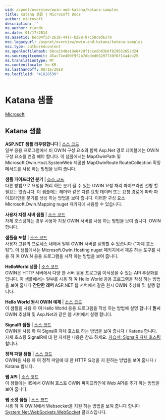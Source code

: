 ```yaml
---
uid: aspnet/overview/owin-and-katana/katana-samples
title: Katana 샘플 | Microsoft Docs
author: microsoft
description: ''
ms.author: riande
ms.date: 01/17/2014
ms.assetid: bec04f5d-2638-4417-b288-97c58c8d6379
msc.legacyurl: /aspnet/overview/owin-and-katana/katana-samples
msc.type: authoredcontent
ms.openlocfilehash: b8ce2b40a19e0429f1ccedb03b8f829582652d24
ms.sourcegitcommit: 45ac74e400f9f2b7dbded66297730f6f14a4eb25
ms.translationtype: MT
ms.contentlocale: ko-KR
ms.lasthandoff: 08/16/2018
ms.locfileid: "41828530"
---
```

<a name="katana-samples"></a>Katana 샘플
====================
[Microsoft](https://github.com/microsoft)

## <a name="katana-samples"></a>Katana 샘플

**ASP.NET 샘플 라우팅합니다** | [소스 코드](https://github.com/aspnet/samples/tree/master/samples/aspnet/Katana/AspNetRoutes)  
일부 응용 프로그램에서 비 OWIN 구성 요소와 함께 Asp.Net 경로 테이블에는 OWIN 구성 요소를 연결 해야 합니다. 이 샘플에서는 MapOwinPath 및 Microsoft.Owin.Host.SystemWeb 제공한 MapOwinRoute RouteCollection 확장 메서드를 사용 하는 방법을 보여 줍니다.

**샘플 파이프라인 분기** | [소스 코드](https://github.com/aspnet/samples/tree/master/samples/aspnet/Katana/BranchingPipelines)  
다른 방법으로 요청을 처리 하는 분기 될 수 있는 OWIN 요청 처리 파이프라인 선형 할 필요는 없습니다. 이 샘플에는 헤더와 같은 다른 요청 데이터 또는 요청 경로에 따라 파이프라인을 분기를 생성 하는 방법을 보여 줍니다. 이러한 구성 요소 Microsoft.Owin.Mapping nuget 패키지에 사용할 수 있습니다.

**사용자 지정 서버 샘플** | [소스 코드](https://github.com/aspnet/samples/tree/master/samples/aspnet/Katana/CustomServer)   
자체 호스팅하는 경우 사용자 지정 OWIN 서버를 사용 하는 방법을 보여 줍니다. OWIN 합니다.

**샘플을 포함** | [소스 코드](https://github.com/aspnet/samples/tree/master/samples/aspnet/Katana/Embedded)  
사용자 고유의 프로세스 내에서 일부 OWIN 서버를 실행할 수 있습니다 (&quot;자체 호스팅&quot;). 이 샘플에서는 Microsoft.Owin.Hosting nuget 패키지에서 제공 하는 도구를 사용 하 여 OWIN 응용 프로그램을 시작 하는 방법을 보여 줍니다.

**HelloWorld 샘플** | [소스 코드](https://github.com/aspnet/samples/tree/master/samples/aspnet/Katana/HelloWorld)  
OWIN은 HTTP 서버에서 다양 한 서버 응용 프로그램 이식성을 수 있는 API 추상화를입니다. 이 샘플에서는 일부를 사용 하 여 Hello World 응용 프로그램을 작성 하는 방법을 보여 줍니다 **간단한 래퍼** ASP.NET 웹 서버에서 같은 원시 OWIN 추상화 및 실행 합니다.

**Hello World 원시 OWIN 예제** | [소스 코드](https://github.com/aspnet/samples/tree/master/samples/aspnet/Katana/HelloWorldRawOwin)  
이 샘플을 사용 하 여 Hello World 응용 프로그램을 작성 하는 방법에 설명 합니다 **원시** OWIN 추상화 및 Asp.Net과 같은 웹 서버에서 실행 합니다.

**SignalR 샘플** | [소스 코드](https://github.com/aspnet/samples/tree/master/samples/aspnet/Katana/SignalR)  
OWIN을 사용 하 여 SignalR 자체 호스트 하는 방법을 보여 줍니다 / Katana 합니다. 자체 호스팅 SignalR에 대 한 자세한 내용은 참조 하세요. [자습서: SignalR 자체 호스팅](../../../signalr/overview/deployment/tutorial-signalr-self-host.md)합니다.

**정적 파일 샘플** | [소스 코드](https://github.com/aspnet/samples/tree/master/samples/aspnet/Katana/StaticFilesSample)   
OWIN을 사용 하 여 정적 파일에 대 한 HTTP 요청을 지 원하는 방법을 보여 줍니다 / Katana 합니다.

**웹 API** | [소스 코드](https://github.com/aspnet/samples/tree/master/samples/aspnet/Katana/WebApi)   
이 샘플에는 IIS에서 OWIN 호스트 OWIN 파이프라인에 Web API를 추가 하는 방법을 보여 줍니다.

**웹 소켓 샘플** | [소스 코드](https://github.com/aspnet/samples/tree/master/samples/aspnet/Katana/WebSocketSample)   
사용 하 여 OWIN에서 Websocket을 지원 하는 방법을 보여 줍니다 합니다 [System.Net.WebSockets.WebSocket](https://msdn.microsoft.com/library/system.net.websockets.websocket(v=vs.110).aspx) 클래스입니다.
